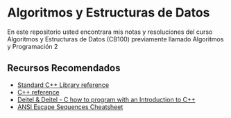 # Algoritmos y Estructuras de Datos

En este repositorio usted encontrara mis notas y resoluciones del curso
Algoritmos y Estructuras de Datos (CB100) previamente llamado Algoritmos y
Programación 2

## Recursos Recomendados

- [Standard C++ Library reference](https://cplusplus.com/reference/)
- [C++ reference](https://en.cppreference.com )
- [Deitel & Deitel - C how to program with an Introduction to C++](https://deitel.com/c-how-to-program-8-e/)
- [ANSI Escape Sequences Cheatsheet](https://gist.github.com/fnky/458719343aabd01cfb17a3a4f7296797)
